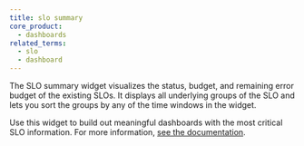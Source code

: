 ```yaml
---
title: slo summary
core_product:
  - dashboards
related_terms:
  - slo
  - dashboard
---
```

The SLO summary widget visualizes the status, budget, and remaining error budget of the existing SLOs. It displays all underlying groups of the SLO and lets you sort the groups by any of the time windows in the widget. 

Use this widget to build out meaningful dashboards with the most critical SLO information. For more information, <a href="/dashboards/widgets/slo/">see the documentation</a>.